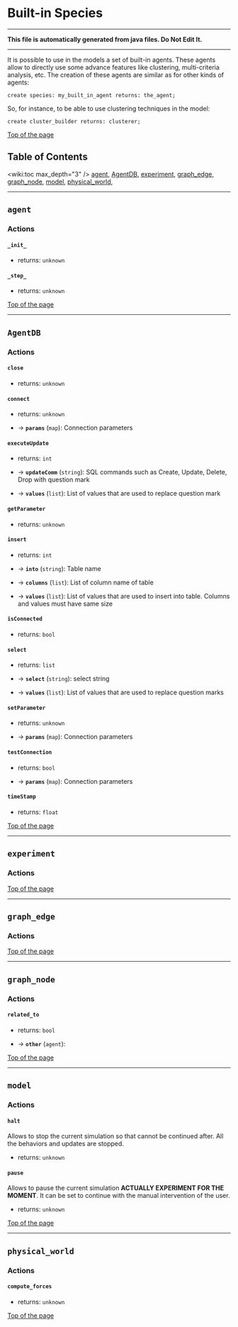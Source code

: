 # Built-in Species
 	
----

**This file is automatically generated from java files. Do Not Edit It.**

----


It is possible to use in the models a set of built-in agents. These agents allow to directly use some advance features like clustering, multi-criteria analysis, etc. The creation of these agents are similar as for other kinds of agents:

```
create species: my_built_in_agent returns: the_agent;
```
    
So, for instance, to be able to use clustering techniques in the model:

```
create cluster_builder returns: clusterer;
```

[Top of the page](#table-of-contents) 

	


## Table of Contents
<wiki:toc max_depth="3" />
[agent](#agent), [AgentDB](#agentdb), [experiment](#experiment), [graph_edge](#graph_edge), [graph_node](#graph_node), [model](#model), [physical_world](#physical_world), 
    	
----
[//]: # (keyword|species_agent)
## `agent`	

### Actions
	  
	 
#### **`_init_`**

* returns: `unknown`
  
	 
#### **`_step_`**

* returns: `unknown`
			

[Top of the page](#table-of-contents) 
	
    	
----
[//]: # (keyword|species_AgentDB)
## `AgentDB`	

### Actions
	  
	 
#### **`close`**

* returns: `unknown`
  
	 
#### **`connect`**

* returns: `unknown`
 			
* → **`params`** (`map`): Connection parameters  
	 
#### **`executeUpdate`**

* returns: `int`
 			
* → **`updateComm`** (`string`): SQL commands such as Create, Update, Delete, Drop with question mark 			
* → **`values`** (`list`): List of values that are used to replace question mark  
	 
#### **`getParameter`**

* returns: `unknown`
  
	 
#### **`insert`**

* returns: `int`
 			
* → **`into`** (`string`): Table name 			
* → **`columns`** (`list`): List of column name of table 			
* → **`values`** (`list`): List of values that are used to insert into table. Columns and values must have same size  
	 
#### **`isConnected`**

* returns: `bool`
  
	 
#### **`select`**

* returns: `list`
 			
* → **`select`** (`string`): select string 			
* → **`values`** (`list`): List of values that are used to replace question marks  
	 
#### **`setParameter`**

* returns: `unknown`
 			
* → **`params`** (`map`): Connection parameters  
	 
#### **`testConnection`**

* returns: `bool`
 			
* → **`params`** (`map`): Connection parameters  
	 
#### **`timeStamp`**

* returns: `float`
			

[Top of the page](#table-of-contents) 
	
    	
----
[//]: # (keyword|species_experiment)
## `experiment`	

### Actions
				

[Top of the page](#table-of-contents) 
	
    	
----
[//]: # (keyword|species_graph_edge)
## `graph_edge`	

### Actions
				

[Top of the page](#table-of-contents) 
	
    	
----
[//]: # (keyword|species_graph_node)
## `graph_node`	

### Actions
	  
	 
#### **`related_to`**

* returns: `bool`
 			
* → **`other`** (`agent`): 			

[Top of the page](#table-of-contents) 
	
    	
----
[//]: # (keyword|species_model)
## `model`	

### Actions
	  
	 
#### **`halt`**
Allows to stop the current simulation so that cannot be continued after. All the behaviors and updates are stopped.
* returns: `unknown`
  
	 
#### **`pause`**
Allows to pause the current simulation **ACTUALLY EXPERIMENT FOR THE MOMENT**. It can be set to continue with the manual intervention of the user.
* returns: `unknown`
			

[Top of the page](#table-of-contents) 
	
    	
----
[//]: # (keyword|species_physical_world)
## `physical_world`	

### Actions
	  
	 
#### **`compute_forces`**

* returns: `unknown`
			

[Top of the page](#table-of-contents) 
	